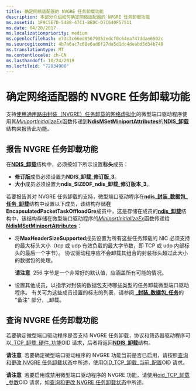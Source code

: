 ```yaml
---
title: 确定网络适配器的 NVGRE 任务卸载功能
description: 本部分介绍如何确定网络适配器的 NVGRE 任务卸载功能
ms.assetid: 1F9C5E7D-5488-47C1-BEDC-D7C640F57511
ms.date: 04/20/2017
ms.localizationpriority: medium
ms.openlocfilehash: e73c3c66ed85679352edcf0c64ea747ddae6502c
ms.sourcegitcommit: 4b7a6ac7c68e6ad6f27da5d1dc4deabd5d34b748
ms.translationtype: MT
ms.contentlocale: zh-CN
ms.lasthandoff: 10/24/2019
ms.locfileid: "72834900"
---
```

# <a name="determining-the-nvgre-task-offload-capabilities-of-a-network-adapter"></a>确定网络适配器的 NVGRE 任务卸载功能


支持[使用通用路由封装（NVGRE）任务卸载的网络虚拟化](network-virtualization-using-generic-routing-encapsulation--nvgre--task-offload.md)的微型端口驱动程序使用其[*MiniportInitializeEx*](https://docs.microsoft.com/windows-hardware/drivers/ddi/ndis/nc-ndis-miniport_initialize)函数传递到[**NdisMSetMiniportAttributes**](https://docs.microsoft.com/windows-hardware/drivers/ddi/ndis/nf-ndis-ndismsetminiportattributes)的[**NDIS\_卸载**](https://docs.microsoft.com/windows-hardware/drivers/ddi/ntddndis/ns-ntddndis-_ndis_offload)结构来报告此功能。

## <a name="reporting-nvgre-task-offload-capability"></a>报告 NVGRE 任务卸载功能


在[**NDIS\_卸载**](https://docs.microsoft.com/windows-hardware/drivers/ddi/ntddndis/ns-ntddndis-_ndis_offload)结构中，必须按如下所示设置**标头**成员：

-   **修订版**成员必须设置为**NDIS\_卸载\_修订版\_3**。
-   **大小**成员必须设置为**ndis\_SIZEOF\_ndis\_卸载\_修订版本\_3**。

若要报告其对 NVGRE 任务卸载的支持，微型端口驱动程序在[**ndis\_封装\_数据包\_任务\_卸载**](https://docs.microsoft.com/windows-hardware/drivers/ddi/ntddndis/ns-ntddndis-_ndis_encapsulated_packet_task_offload)结构中设置以下成员，该结构存储**在 EncapsulatedPacketTaskOffloadGre**成员中，这是存储在成员的[**ndis\_卸载**](https://docs.microsoft.com/windows-hardware/drivers/ddi/ntddndis/ns-ntddndis-_ndis_offload)结构中，该结构存储在微型端口驱动程序的[*MiniportInitializeEx*](https://docs.microsoft.com/windows-hardware/drivers/ddi/ndis/nc-ndis-miniport_initialize)函数传递给[**NdisMSetMiniportAttributes**](https://docs.microsoft.com/windows-hardware/drivers/ddi/ndis/nf-ndis-ndismsetminiportattributes)：

-   将**MaxHeaderSizeSupported**成员设置为所有这些任务卸载的 NIC 必须支持的最大标头大小（tcp 或 udp 有效负载的最大字节数，即 TCP 或 udp 内部标头的最后一个字节）。 协议驱动程序应不会卸载其组合的封装标头超过此大小的数据包的处理。

    **请注意**  256 字节是一个非常好的默认值，应涵盖所有可能的情况。

     

-   设置其他成员，以指示对封装的数据包支持哪些类型的任务卸载微型端口驱动程序。 有关可为这些成员设置的标志的列表，请参阅[ **\_封装\_数据包\_任务**](https://docs.microsoft.com/windows-hardware/drivers/ddi/ntddndis/ns-ntddndis-_ndis_encapsulated_packet_task_offload)的 "备注" 部分，\_卸载。

## <a name="querying-nvgre-task-offload-capability"></a>查询 NVGRE 任务卸载功能


若要确定微型端口驱动程序是否支持 NVGRE 任务卸载，协议和筛选器驱动程序可以[\_TCP\_卸载\_硬件\_功能](https://docs.microsoft.com/windows-hardware/drivers/network/oid-tcp-offload-hardware-capabilities)OID 请求，后者将返回[**NDIS\_卸载**](https://docs.microsoft.com/windows-hardware/drivers/ddi/ntddndis/ns-ntddndis-_ndis_offload)结构。

**请注意**  若要确定微型端口驱动程序的 NVGRE 功能当前是否已启用，请按照[查询和更改 NVGRE 任务卸载状态](querying-and-changing-nvgre-task-offload-state.md)中所述，使用[OID\_TCP\_卸载\_当前\_配置](https://docs.microsoft.com/windows-hardware/drivers/network/oid-tcp-offload-current-config)OID 请求。

 

**请注意**  若要启用或禁用微型端口驱动程序的 NVGRE 功能，请使用[oid\_TCP\_卸载\_参数](https://docs.microsoft.com/windows-hardware/drivers/network/oid-tcp-offload-parameters)OID 请求，如[查询和更改 NVGRE 任务卸载状态](querying-and-changing-nvgre-task-offload-state.md)中所述。

 

 

 






